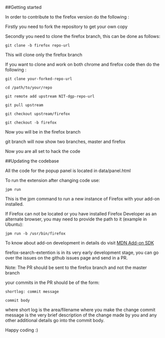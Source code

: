 ##Getting started

In order to contribute to the firefox version do the following :

Firstly you need to fork the repository to get your own copy

Secondly you need to clone the firefox branch, this can be done as follows:

```
git clone -b firefox repo-url

```
This will clone only the firefox branch

If you want to clone and work on both chrome and firefox code then do the following :

```
git clone your-forked-repo-url

cd /path/to/your/repo

git remote add upstream NIT-dgp-repo-url

git pull upstream

git checkout upstream/firefox

git checkout -b firefox

```
Now you will be in the firefox branch

git branch will now show two branches, master and firefox

Now you are all set to hack the code


##Updating the codebase

All the code for the popup panel is located in data/panel.html

To run the extension after changing code use:

```
jpm run

```
This is the jpm command to run a new instance of Firefox with your add-on installed.

If Firefox can not be located or you have installed Firefox Developer as an alternate browser, you may need to provide the path to it (example in Ubuntu):

```
jpm run -b /usr/bin/firefox

```
To know about add-on development in details do visit [MDN Add-on SDK](https://developer.mozilla.org/en-US/Add-ons/SDK)

firefox-search-extention is in its very early development stage, you can go over the issues on the 
github issues page and send in a PR.

Note: The PR should be sent to the firefox branch and not the master branch

your commits in the PR should be of the form:

```
shortlog: commit message

commit body
```

where short log is the area/filename where you make the change
commit message is the very brief description of the change made by you and any
other additional details go into the commit body.

Happy coding :)


